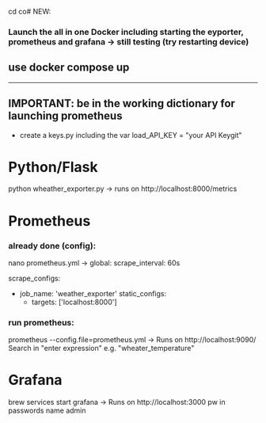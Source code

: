 cd co# NEW: 
### Launch the all in one Docker including starting the eyporter, prometheus and grafana -> still testing (try restarting device)
## use docker compose up

--------------------------------------------------------------------

## IMPORTANT: be in the working dictionary for launching prometheus
+ create a keys.py including the var load_API_KEY = "your API Keygit"


# Python/Flask
python wheather_exporter.py -> runs on http://localhost:8000/metrics
# Prometheus
### already done (config): 
nano prometheus.yml -> 
global:
  scrape_interval: 60s

scrape_configs:
  - job_name: 'weather_exporter'
    static_configs:
      - targets: ['localhost:8000']

### run prometheus:
prometheus --config.file=prometheus.yml -> Runs on http://localhost:9090/
Search in "enter expression" e.g. "wheater_temperature"

# Grafana
brew services start grafana -> Runs on http://localhost:3000
pw in passwords name admin




